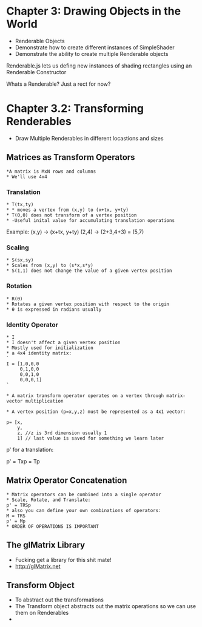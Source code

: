 # Chapter 3: Drawing Objects in the World

* Renderable Objects
* Demonstrate how to create different instances of SimpleShader
* Demonstrate the ability to create multiple Renderable objects

Renderable.js lets us defing new instances of shading rectangles using an Renderable Constructor

Whats a Renderable? Just a rect for now?

# Chapter 3.2: Transforming Renderables

* Draw Multiple Renderables in different locastions and sizes
## Matrices as Transform Operators
    *A matrix is MxN rows and columns
    * We'll use 4x4

### Translation
    * T(tx,ty)
    * * moves a vertex from (x,y) to (x+tx, y+ty)
    * T(0,0) does not transform of a vertex position
    * -Useful inital value for accumulating translation operations
Example: (x,y) -> (x+tx, y+ty)
        (2,4) -> (2+3,4+3) = (5,7)

### Scaling
    * S(sx,sy)
    * Scales from (x,y) to (s*x,s*y)
    * S(1,1) does not change the value of a given vertex position

### Rotation
    * R(θ)
    * Rotates a given vertex position with respect to the origin
    * θ is expressed in radians usually

### Identity Operator
    * I
    * I doesn't affect a given vertex position
    * Mostly used for initialization
    * a 4x4 identity matrix:
    `
    I = [1,0,0,0
         0,1,0,0
         0,0,1,0
         0,0,0,1]
    `

    * A matrix transform operator operates on a vertex through matrix-vector multiplication

    * A vertex position (p=x,y,z) must be represented as a 4x1 vector:

    p= [x,
        y,
        z, //z is 3rd dimension usually 1
        1] // last value is saved for something we learn later

p' for a translation:

p' = Txp = Tp

## Matrix Operator Concatenation
    * Matrix operators can be combined into a single operator
    * Scale, Rotate, and Translate:
    p' = TRSp
    * also you can define your own combinations of operators:
    M = TRS
    p' = Mp
    * ORDER OF OPERATIONS IS IMPORTANT

## The glMatrix Library
* Fucking get a library for this shit mate!
* http://glMatrix.net

## Transform Object
* To abstract out the transformations
* The Transform object abstracts out the matrix operations so we can use them on Renderables
* 
